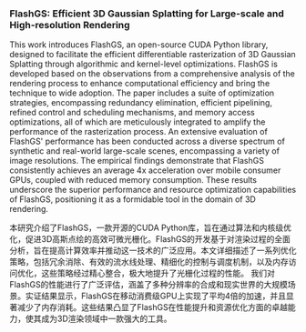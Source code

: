 ### FlashGS: Efficient 3D Gaussian Splatting for Large-scale and High-resolution Rendering

This work introduces FlashGS, an open-source CUDA Python library, designed to facilitate the efficient differentiable rasterization of 3D Gaussian Splatting through algorithmic and kernel-level optimizations. FlashGS is developed based on the observations from a comprehensive analysis of the rendering process to enhance computational efficiency and bring the technique to wide adoption. The paper includes a suite of optimization strategies, encompassing redundancy elimination, efficient pipelining, refined control and scheduling mechanisms, and memory access optimizations, all of which are meticulously integrated to amplify the performance of the rasterization process. An extensive evaluation of FlashGS' performance has been conducted across a diverse spectrum of synthetic and real-world large-scale scenes, encompassing a variety of image resolutions. The empirical findings demonstrate that FlashGS consistently achieves an average 4x acceleration over mobile consumer GPUs, coupled with reduced memory consumption. These results underscore the superior performance and resource optimization capabilities of FlashGS, positioning it as a formidable tool in the domain of 3D rendering.

本研究介绍了FlashGS，一款开源的CUDA Python库，旨在通过算法和内核级优化，促进3D高斯点绘的高效可微光栅化。FlashGS的开发基于对渲染过程的全面分析，旨在提高计算效率并推动这一技术的广泛应用。本文详细描述了一系列优化策略，包括冗余消除、有效的流水线处理、精细化的控制与调度机制，以及内存访问优化，这些策略经过精心整合，极大地提升了光栅化过程的性能。
我们对FlashGS的性能进行了广泛评估，涵盖了多种分辨率的合成和现实世界的大规模场景。实证结果显示，FlashGS在移动消费级GPU上实现了平均4倍的加速，并且显著减少了内存消耗。这些结果凸显了FlashGS在性能提升和资源优化方面的卓越能力，使其成为3D渲染领域中一款强大的工具。
